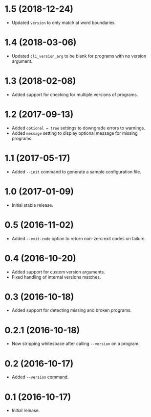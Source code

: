 # 1.5 (2018-12-24)

- Updated `version` to only match at word boundaries.

# 1.4 (2018-03-06)

- Updated `cli_version_arg` to be blank for programs with no version argument.

# 1.3 (2018-02-08)

- Added support for checking for multiple versions of programs.

# 1.2 (2017-09-13)

- Added `optional = true` settings to downgrade errors to warnings.
- Added `message` setting to display optional message for missing programs.

# 1.1 (2017-05-17)

- Added `--init` command to generate a sample configuration file.

# 1.0 (2017-01-09)

- Initial stable release.

# 0.5 (2016-11-02)

- Added `--exit-code` option to return non-zero exit codes on failure.

# 0.4 (2016-10-20)

- Added support for custom version arguments.
- Fixed handling of internal versions matches.

# 0.3 (2016-10-18)

- Added support for detecting missing and broken programs.

# 0.2.1 (2016-10-18)

- Now stripping whitespace after calling `--version` on a program.

# 0.2 (2016-10-17)

- Added `--version` command.

# 0.1 (2016-10-17)

 - Initial release.
